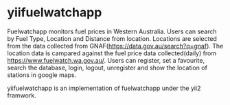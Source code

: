 # yiifuelwatchapp

Fuelwatchapp monitors fuel prices in Western Australia. Users can search by Fuel Type, Location and Distance from location. Locations are selected from the data collected from GNAF(https://data.gov.au/search?q=gnaf). The location data is campared against the fuel price data collected(daily) from https://www.fuelwatch.wa.gov.au/. Users can register, set a favourite, search the database, login, logout, unregister and show the location of stations in google maps.

yiifuelwatchapp is an implementation of fuelwatchapp under the yii2 framwork. 
